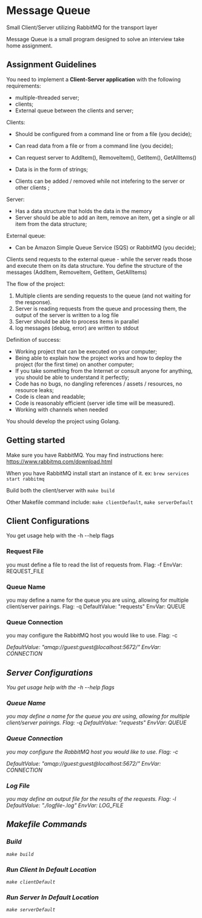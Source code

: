 # Message Queue

Small Client/Server utilizing RabbitMQ for the transport layer

Message Queue is a small program designed to solve an interview take home assignment.

## Assignment Guidelines

You need to implement a **Client-Server application** with the following requirements:
* multiple-threaded server;
* clients;
* External queue between the clients and server;

Clients:
* Should be configured from a command line or from a file (you decide);
* Can read data from a file or from a command line (you decide);
* Can request server to AddItem(), RemoveItem(), GetItem(), GetAllItems()
* Data is in the form of strings;

* Clients can be added / removed while not intefering to the server or other clients ;

Server:
* Has a data structure that holds the data in the memory
* Server should be able to add an item, remove an item, get a single or all item from the data structure;

External queue:
* Can be Amazon Simple Queue Service (SQS) or RabbitMQ (you decide);


Clients send requests to the external queue - while the server reads those and execute them on its data structure. You define the structure of the messages (AddItem, RemoveItem, GetItem, GetAllItems)


The flow of the project:
1. Multiple clients are sending requests to the queue (and not waiting for the response).
2. Server is reading requests from the queue and processing them, the output of the server is written to a log file
3. Server should be able to process items in parallel
4. log messages (debug, error) are written to stdout


Definition of success:
* Working project that can be executed on your computer;
* Being able to explain how the project works and how to deploy the project (for the first time) on another computer;
* If you take something from the Internet or consult anyone for anything, you should be able to understand it perfectly;
* Code has no bugs, no dangling references / assets / resources, no resource leaks;
* Code is clean and readable;
* Code is reasonably efficient (server idle time will be measured).
* Working with channels when needed


You should develop the project using Golang.


## Getting started

Make sure you have RabbitMQ. You may find instructions here:
https://www.rabbitmq.com/download.html

When you have RabbitMQ install start an instance of it. ex:	`brew services start rabbitmq`

Build both the client/server with `make build`

Other Makefile command include: `make clientDefault`, `make serverDefault`


## Client Configurations

You get usage help with the -h --help flags

### Request File

you must define a file to read the list of requests from.
Flag: -f <filename>
EnvVar: REQUEST_FILE

### Queue Name

you may define a name for the queue you are using, allowing for multiple client/server pairings.
Flag: -q <name>
DefaultValue: "requests"
EnvVar: QUEUE

### Queue Connection

you may configure the RabbitMQ host you would like to use.
Flag: -c <address>
DefaultValue: "amqp://guest:guest@localhost:5672/"
EnvVar: CONNECTION


## Server Configurations

You get usage help with the -h --help flags

### Queue Name

you may define a name for the queue you are using, allowing for multiple client/server pairings.
Flag: -q <name>
DefaultValue: "requests"
EnvVar: QUEUE

### Queue Connection

you may configure the RabbitMQ host you would like to use.
Flag: -c <address>
DefaultValue: "amqp://guest:guest@localhost:5672/"
EnvVar: CONNECTION

### Log File

you may define an output file for the results of the requests.
Flag: -l <filename>
DefaultValue: "./logfile-<Timestamp>.log"
EnvVar: LOG_FILE

## Makefile Commands
### Build
`make build`

### Run Client In Default Location
`make clientDefault`

### Run Server In Default Location
`make serverDefault`